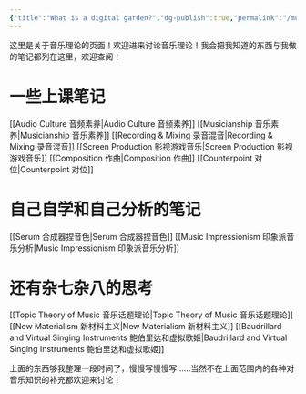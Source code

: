 ```yaml
---
{"title":"What is a digital garden?","dg-publish":true,"permalink":"/music/","dgPassFrontmatter":true}
---
```


这里是关于音乐理论的页面！欢迎进来讨论音乐理论！我会把我知道的东西与我做的笔记都列在这里，欢迎查阅！
#  **一些上课笔记**

[[Audio Culture 音频素养\|Audio Culture 音频素养]]
[[Musicianship 音乐素养\|Musicianship 音乐素养]]
[[Recording & Mixing 录音混音\|Recording & Mixing 录音混音]]
[[Screen Production 影视游戏音乐\|Screen Production 影视游戏音乐]]
[[Composition 作曲\|Composition 作曲]]
[[Counterpoint 对位\|Counterpoint 对位]]

# 自己自学和自己分析的笔记

[[Serum 合成器捏音色\|Serum 合成器捏音色]]
[[Music Impressionism 印象派音乐分析\|Music Impressionism 印象派音乐分析]]

# **还有杂七杂八的思考**

[[Topic Theory of Music 音乐话题理论\|Topic Theory of Music 音乐话题理论]]
[[New Materialism 新材料主义\|New Materialism 新材料主义]]
[[Baudrillard and Virtual Singing Instruments 鲍伯里达和虚拟歌姬\|Baudrillard and Virtual Singing Instruments 鲍伯里达和虚拟歌姬]]

上面的东西够我整理一段时间了，慢慢写慢慢写......当然不在上面范围内的各种对音乐知识的补充都欢迎来讨论！